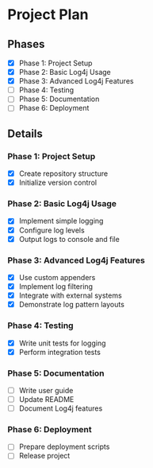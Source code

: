 # Project Plan

## Phases

- [x] Phase 1: Project Setup
- [x] Phase 2: Basic Log4j Usage
- [x] Phase 3: Advanced Log4j Features
- [ ] Phase 4: Testing
- [ ] Phase 5: Documentation
- [ ] Phase 6: Deployment

## Details

### Phase 1: Project Setup
- [x] Create repository structure
- [x] Initialize version control

### Phase 2: Basic Log4j Usage
- [x] Implement simple logging
- [x] Configure log levels
- [x] Output logs to console and file

### Phase 3: Advanced Log4j Features
- [x] Use custom appenders
- [x] Implement log filtering
- [x] Integrate with external systems
- [x] Demonstrate log pattern layouts

### Phase 4: Testing
- [x] Write unit tests for logging
- [x] Perform integration tests

### Phase 5: Documentation
- [ ] Write user guide
- [ ] Update README
- [ ] Document Log4j features

### Phase 6: Deployment
- [ ] Prepare deployment scripts
- [ ] Release project
